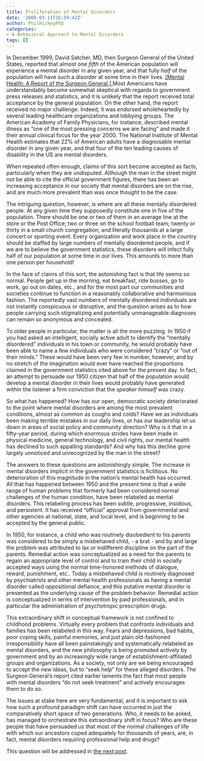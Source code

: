 ```yaml
---
title: Proliferation of Mental Disorders
date: '2009-03-11T16:59:42Z'
author: PhilHickeyPhD
categories:
- A Behavioral Approach to Mental Disorders
tags: []
---
```


In December 1999, David Satcher, MD, then Surgeon General of the United States, reported that almost one <em>fifth</em> of the American population will experience a mental disorder in any given year, and that fully <em>half </em>of the population will have such a disorder at some time in their lives.  <a href="http://www.surgeongeneral.gov/library/mentalhealth/home.html">[Mental Health: A Report of the Surgeon General.]
</a>
Most Americans have understandably become somewhat skeptical with regards to government press releases and statistics, and it is unlikely that the report received total acceptance by the general population.  On the other hand, the report received no major challenge.   Indeed, it was endorsed wholeheartedly by several leading healthcare organizations and lobbying groups.   The American Academy of Family Physicians, for instance, described mental illness as “one of the most pressing concerns we are facing” and made it their annual clinical focus for the year 2000.  The National Institute of Mental Health estimates that 22% of American adults have a diagnosable mental disorder in any given year, and that four of the ten leading causes of disability in the US are mental disorders.

When repeated often enough, claims of this sort become accepted as facts, particularly when they are undisputed.   Although the man in the street might not be able to cite the official government figures, there has been an increasing acceptance in our society that mental disorders are on the rise, and are much more prevalent than was once thought to be the case.

The intriguing question, however, is where are all these mentally disordered people.   At any given time they supposedly constitute one in five of the population.   There should be one or two of them in an average line at the store or the Post Office;  two or three on the school football team;  twenty or thirty in a small church congregation; and literally thousands at a large concert or sporting event.  Every organization and work place in the country should be staffed by large numbers of mentally disordered people, and if we are to believe the government statistics, these disorders will infect fully half of our population at some time in our lives.  This amounts to more than one person per household!

In the face of claims of this sort, the astonishing fact is that life seems so normal.   People get up in the morning, eat breakfast, ride busses, go to work, go out on dates, etc., and for the most part our communities and societies continue to function in a reasonably collaborative and harmonious fashion.  The reportedly vast numbers of mentally disordered individuals are not instantly conspicuous or disruptive, and the question arises as to how people carrying such stigmatizing and potentially unmanageable diagnoses can remain so anonymous and concealed.

To older people in particular, the matter is all the more puzzling.   In 1950 if you had asked an intelligent, socially active adult to identify the “mentally disordered” individuals in his town or community, he would probably have been able to name a few individuals who were considered “crazy” or “out of their minds.”  These would have been very few in number, however, and by no stretch of the imagination would ever have reached the proportions claimed in the government statistics cited above for the present day.   In fact, an attempt to persuade our 1950 citizen that half of the population would develop a mental disorder in their lives would probably have generated within the listener a firm conviction that the <em>speaker himself </em>was crazy.

So what has happened?  How has our open, democratic society deteriorated to the point where mental disorders are among the most prevalent conditions, almost as common as coughs and colds?   Have we as individuals been making terrible mistakes in our daily lives, or has our leadership let us down in areas of social policy and community direction?   Why is it that in a fifty-year period, during which enormous strides have been made in physical medicine, general technology, and civil rights, our mental health has declined to such appalling standards?   And why has this decline gone largely unnoticed and unrecognized by the man in the street?

The answers to these questions are astonishingly simple.  The increase in mental disorders implicit in the government statistics is fictitious.   No deterioration of this magnitude in the nation’s mental health has occurred.  All that has happened between 1950 and the present time is that a wide range of human problems that formerly had been considered normal challenges of the human condition, have been relabeled as mental disorders.  This relabeling process has been subtle, progressive, insidious, and persistent.   It has received “official” approval from governmental and other agencies at national, state, and local level, and is beginning to be accepted by the general public.

In 1950, for instance, a child who was routinely disobedient to his parents was considered to be simply a misbehaved child, - a brat - and by and large the problem was attributed to lax or indifferent discipline on the part of the parents.   Remedial action was conceptualized as a need for the parents to regain an appropriate level of control and to train their child in socially accepted ways using the normal time-honored methods of dialogue, reward, punishment, etc..  Today a misbehaved child is routinely diagnosed by psychiatrists and other mental health professionals as having a mental disorder called oppositional defiance, and this putative mental disorder is presented as the underlying cause of the problem behavior.   Remedial action is conceptualized in terms of intervention by paid professionals, and in particular the administration of psychotropic prescription drugs.

This extraordinary shift in conceptual framework is not confined to childhood problems.  Virtually every problem that confronts individuals and families has been relabeled in this way.   Fears and depressions, bad habits, poor coping skills, painful memories, and just plain old-fashioned irresponsibility have all been painstakingly and systematically relabeled as mental disorders, and the new philosophy is being promoted actively by government and by an increasingly wide range of establishment-affiliated groups and organizations.   As a society, not only are we being encouraged to accept the new ideas, but to “seek help” for these alleged disorders.   The Surgeon General’s report cited earlier laments the fact that most people with mental disorders “do not seek treatment” and actively encourages them to do so.

The issues at stake here are very fundamental, and it is important to ask how such a profound paradigm shift can have occurred in just the comparatively short space of two generations.  Who, it needs to be asked, has managed to orchestrate this extraordinary shift in focus?  Who are these people that have persuaded us that most of the normal challenges of life with which our ancestors coped adequately for thousands of years, are, in fact, mental disorders requiring professional help and drugs?

This question will be addressed in <a href="https://www.behaviorismandmentalhealth.com/2009/03/14/psychiatrists-and-the-pharmaceutical-companies/">the next post</a>.